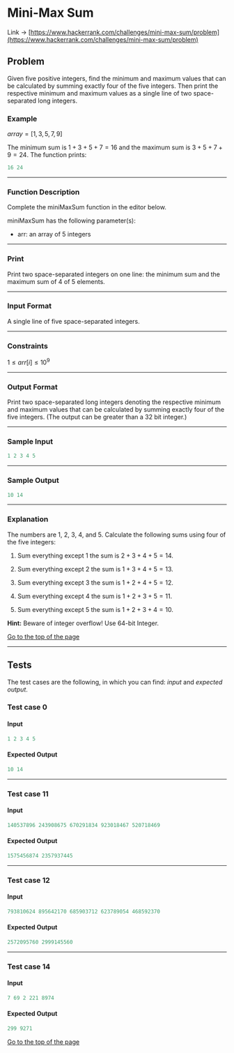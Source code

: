<a id="title"></a>
# Mini-Max Sum

Link -> [https://www.hackerrank.com/challenges/mini-max-sum/problem](https://www.hackerrank.com/challenges/mini-max-sum/problem)

## Problem

Given five positive integers, find the minimum and maximum values that can be calculated by summing exactly four of the five integers. Then print the respective minimum and maximum values as a single line of two space-separated long integers.

### Example

$array = [1, 3, 5, 7, 9]$

The minimum sum is $1 + 3 + 5 + 7 = 16$ and the maximum sum is $3 + 5 + 7 + 9 = 24$. The function prints:

```cpp
16 24
```

----

### Function Description

Complete the miniMaxSum function in the editor below.

miniMaxSum has the following parameter(s):

- arr: an array of $5$ integers

----

### Print

Print two space-separated integers on one line: the minimum sum and the maximum sum of $4$ of $5$ elements.

----

### Input Format

A single line of five space-separated integers.

----

### Constraints

$1 \leq arr[i] \leq 10^{9}$

----

### Output Format

Print two space-separated long integers denoting the respective minimum and maximum values that can be calculated by summing exactly four of the five integers. (The output can be greater than a 32 bit integer.)

----

### Sample Input

```cpp
1 2 3 4 5
```

----

### Sample Output

```cpp
10 14
```

----

### Explanation

The numbers are $1$, $2$, $3$, $4$, and $5$. Calculate the following sums using four of the five integers:

1. Sum everything except $1$ the sum is $2 + 3 + 4 + 5 = 14$.

2. Sum everything except $2$ the sum is $1 + 3 + 4 + 5 = 13$.

3. Sum everything except $3$ the sum is $1 + 2 + 4 + 5 = 12$.

4. Sum everything except $4$ the sum is $1 + 2 + 3 + 5 = 11$.

5. Sum everything except $5$ the sum is $1 + 2 + 3 + 4 = 10$.

**Hint:** Beware of integer overflow! Use 64-bit Integer.

[Go to the top of the page](#title)

----

## Tests

The test cases are the following, in which you can find: _input_ and _expected output_.

### Test case 0

#### Input

```cpp
1 2 3 4 5
```

#### Expected Output

```cpp
10 14
```

----

### Test case 11

#### Input

```cpp
140537896 243908675 670291834 923018467 520718469
```

#### Expected Output

```cpp
1575456874 2357937445
```

----

### Test case 12

#### Input

```cpp
793810624 895642170 685903712 623789054 468592370
```

#### Expected Output

```cpp
2572095760 2999145560
```

----

### Test case 14

#### Input

```cpp
7 69 2 221 8974
```

#### Expected Output

```cpp
299 9271
```

[Go to the top of the page](#title)
